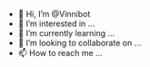 - 👋 Hi, I’m @Vinnibot
- 👀 I’m interested in ...
- 🌱 I’m currently learning ...
- 💞️ I’m looking to collaborate on ...
- 📫 How to reach me ...

<!---
Vinnibot/Vinnibot is a ✨ special ✨ repository because its `README.md` (this file) appears on your GitHub profile.
You can click the Preview link to take a look at your changes.
--->
